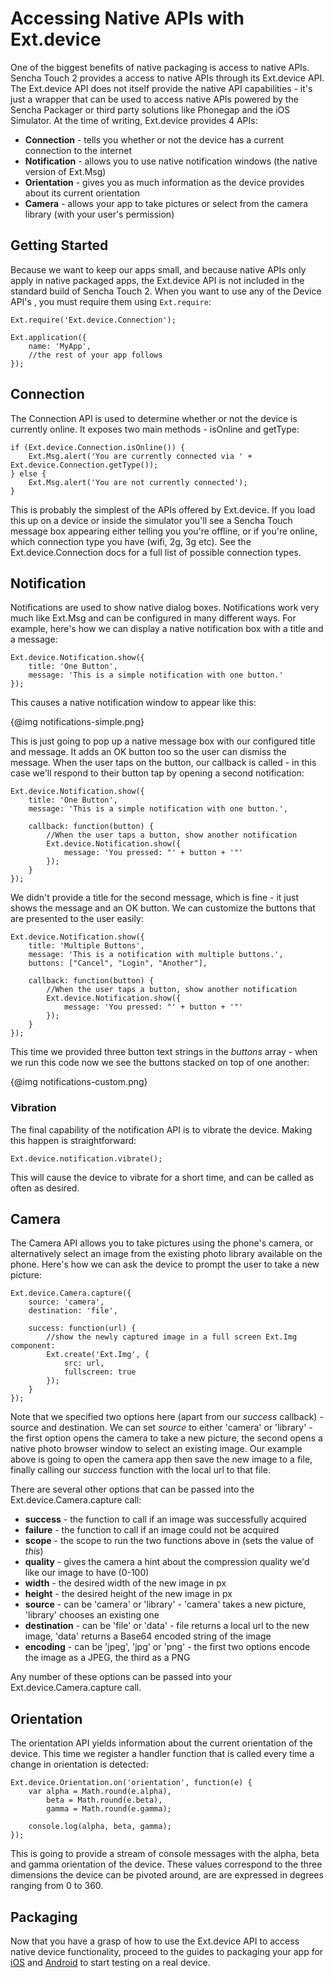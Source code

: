 # Accessing Native APIs with Ext.device

One of the biggest benefits of native packaging is access to native APIs. Sencha Touch 2 provides a access to native APIs through its Ext.device API. The Ext.device API does not itself provide the native API capabilities - it's just a wrapper that can be used to access native APIs powered by the Sencha Packager or third party solutions like Phonegap and the iOS Simulator. At the time of writing, Ext.device provides 4 APIs:

* **Connection** - tells you whether or not the device has a current connection to the internet
* **Notification** - allows you to use native notification windows (the native version of Ext.Msg)
* **Orientation** - gives you as much information as the device provides about its current orientation
* **Camera** - allows your app to take pictures or select from the camera library (with your user's permission)

## Getting Started

Because we want to keep our apps small, and because native APIs only apply in native packaged apps, the Ext.device API is not included in the standard build of Sencha Touch 2. When you want to use any of the Device API's , you must require them using `Ext.require`:

    Ext.require('Ext.device.Connection');

    Ext.application({
        name: 'MyApp',
        //the rest of your app follows
    });

## Connection

The Connection API is used to determine whether or not the device is currently online. It exposes two main methods - isOnline and getType:

    if (Ext.device.Connection.isOnline()) {
        Ext.Msg.alert('You are currently connected via ' + Ext.device.Connection.getType());
    } else {
        Ext.Msg.alert('You are not currently connected');
    }

This is probably the simplest of the APIs offered by Ext.device. If you load this up on a device or inside the simulator you'll see a Sencha Touch message box appearing either telling you you're offline, or if you're online, which connection type you have (wifi, 2g, 3g etc). See the Ext.device.Connection docs for a full list of possible connection types.

## Notification

Notifications are used to show native dialog boxes. Notifications work very much like Ext.Msg and can be configured in many different ways. For example, here's how we can display a native notification box with a title and a message:

    Ext.device.Notification.show({
        title: 'One Button',
        message: 'This is a simple notification with one button.'
    });

This causes a native notification window to appear like this:

{@img notifications-simple.png}

This is just going to pop up a native message box with our configured title and message. It adds an OK button too so the user can dismiss the message. When the user taps on the button, our callback is called - in this case we'll respond to their button tap by opening a second notification:

    Ext.device.Notification.show({
        title: 'One Button',
        message: 'This is a simple notification with one button.',

        callback: function(button) {
            //When the user taps a button, show another notification
            Ext.device.Notification.show({
                message: 'You pressed: "' + button + '"'
            });
        }
    });

We didn't provide a title for the second message, which is fine - it just shows the message and an OK button. We can customize the buttons that are presented to the user easily:

    Ext.device.Notification.show({
        title: 'Multiple Buttons',
        message: 'This is a notification with multiple buttons.',
        buttons: ["Cancel", "Login", "Another"],

        callback: function(button) {
            //When the user taps a button, show another notification
            Ext.device.Notification.show({
                message: 'You pressed: "' + button + '"'
            });
        }
    });

This time we provided three button text strings in the *buttons* array - when we run this code now we see the buttons stacked on top of one another:

{@img notifications-custom.png}

### Vibration

The final capability of the notification API is to vibrate the device. Making this happen is straightforward:

    Ext.device.notification.vibrate();

This will cause the device to vibrate for a short time, and can be called as often as desired.

## Camera

The Camera API allows you to take pictures using the phone's camera, or alternatively select an image from the existing photo library available on the phone. Here's how we can ask the device to prompt the user to take a new picture:

    Ext.device.Camera.capture({
        source: 'camera',
        destination: 'file',

        success: function(url) {
            //show the newly captured image in a full screen Ext.Img component:
            Ext.create('Ext.Img', {
                src: url,
                fullscreen: true
            });
        }
    });

Note that we specified two options here (apart from our *success* callback) - source and destination. We can set *source* to either 'camera' or 'library' - the first option opens the camera to take a new picture, the second opens a native photo browser window to select an existing image. Our example above is going to open the camera app then save the new image to a file, finally calling our *success* function with the local url to that file.

There are several other options that can be passed into the Ext.device.Camera.capture call:

* **success** - the function to call if an image was successfully acquired
* **failure** - the function to call if an image could not be acquired
* **scope** - the scope to run the two functions above in (sets the value of *this*)
* **quality** - gives the camera a hint about the compression quality we'd like our image to have (0-100)
* **width** - the desired width of the new image in px
* **height** - the desired height of the new image in px
* **source** - can be 'camera' or 'library' - 'camera' takes a new picture, 'library' chooses an existing one
* **destination** - can be 'file' or 'data' - file returns a local url to the new image, 'data' returns a Base64 encoded string of the image
* **encoding** - can be 'jpeg', 'jpg' or 'png' - the first two options encode the image as a JPEG, the third as a PNG

Any number of these options can be passed into your Ext.device.Camera.capture call.

## Orientation

The orientation API yields information about the current orientation of the device. This time we register a handler function that is called every time a change in orientation is detected:

    Ext.device.Orientation.on('orientation', function(e) {
        var alpha = Math.round(e.alpha),
            beta = Math.round(e.beta),
            gamma = Math.round(e.gamma);

        console.log(alpha, beta, gamma);
    });

This is going to provide a stream of console messages with the alpha, beta and gamma orientation of the device. These values correspond to the three dimensions the device can be pivoted around, are are expressed in degrees ranging from 0 to 360.

## Packaging

Now that you have a grasp of how to use the Ext.device API to access native device functionality, proceed to the guides to packaging your app for <a href="#!/guide/native_packaging">iOS</a> and <a href="#!/guide/native_android">Android</a> to start testing on a real device.
